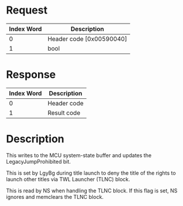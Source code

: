 # Request

| Index Word | Description                |
|------------|----------------------------|
| 0          | Header code \[0x00590040\] |
| 1          | bool                       |

# Response

| Index Word | Description |
|------------|-------------|
| 0          | Header code |
| 1          | Result code |

# Description

This writes to the MCU system-state buffer and updates the
LegacyJumpProhibited bit.

This is set by LgyBg during title launch to deny the title of the rights
to launch other titles via TWL Launcher (TLNC) block.

This is read by NS when handling the TLNC block. If this flag is set, NS
ignores and memclears the TLNC block.